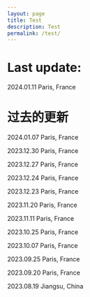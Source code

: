 ```yaml
---
layout: page
title: Test
description: Test
permalink: /test/
---
```


# Last update:

2024.01.11
Paris, France

# 过去的更新

2024.01.07
Paris, France

2023.12.30
Paris, France

2023.12.27
Paris, France

2023.12.24
Paris, France

2023.12.23
Paris, France

2023.11.20
Paris, France

2023.11.11
Paris, France

2023.10.25
Paris, France

2023.10.07
Paris, France

2023.09.25
Paris, France

2023.09.20
Paris, France

2023.08.19
Jiangsu, China
